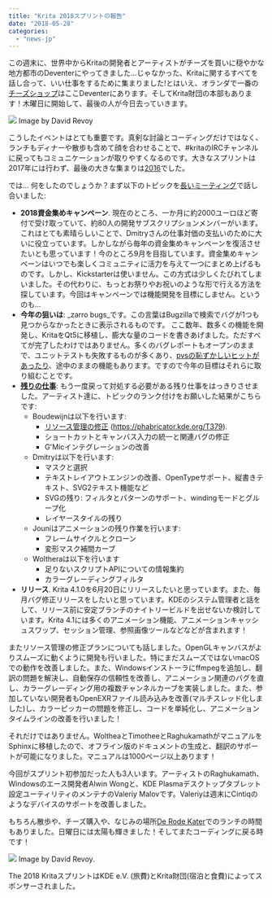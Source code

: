 ```yaml
---
title: "Krita 2018スプリントの報告"
date: "2018-05-28"
categories: 
  - "news-jp"
---
```


この週末に、世界中からKritaの開発者とアーティストがチーズを買いに穏やかな地方都市のDeventerにやってきました…じゃなかった、Kritaに関するすべてを話し合って、いい仕事をするために集まりました!とはいえ、オランダで一番の[チーズショップ](http://www.kaashandel-debrink.nl/)はここDeventerにあります。そしてKrita財団の本部もあります！木曜日に開始して、最後の人が今日去っていきます。

[![](/images/posts/2018/2018-05_Krita-sprint_Deventer-1024x345.jpg)](/images/posts/2018/2018-05_Krita-sprint_Deventer.jpg) Image by David Revoy

こうしたイベントはとても重要です。真剣な討論とコーディングだけではなく、ランチもディナーや散歩も含めて顔を合わせることで、#kritaのIRCチャンネルに戻ってもコミュニケーションが取りやすくなるのです。大きなスプリントは2017年には行わず、最後の大きな集まりは[2016](https://krita.org/en/item/2016-krita-sprint-day-1/)でした。

では... 何をしたのでしょうか？まず以下のトピックを[長いミーティング](https://files.kde.org/krita/krita_meeting_docs/Other%20Meetings/2018%20Krita%20Sprint%20Meeting.odt)で話し合いました:

- **2018資金集めキャンペーン**. 現在のところ、一か月に約2000ユーロほど寄付で受け取っていて、約80人の開発サブスクリプションメンバーがいます。これはとても素晴らしいことで、Dmitryさんの仕事対価の支払いのために大いに役立っています。しかしながら毎年の資金集めキャンペーンを復活させたいとも思っています！今のところ9月を目指しています。資金集めキャンペーンはいつでも楽しくコミュニティに活力を与えて一つにまとめ上げるものです。しかし、Kickstarterは使いません。この方式は少しくたびれてしまいました。その代わりに、もっとお祭りやお祝いのような形で行える方法を探しています。今回はキャンペーンでは機能開発を目標にしません。というのも...
- **今年の狙いは**: _zarro bugs_です。この言葉はBugzillaで検索でバグが1つも見つからなかったときに表示されるものです。 ここ数年、数多くの機能を開発し、KritaをQt5に移植し、膨大な量のコードを書きあげました。ただすべてが完了したわけではありません。多くのバグレポートもオープンのままで、ユニットテストも失敗するものが多くあり、[pvsの恥ずかしいヒットがあったり](https://www.viva64.com/en/b/0569/)、途中のままの機能もあります。ですので今年の目標はそれらに取り組むことです。
- [**残りの仕事**](https://phabricator.kde.org/T8758): もう一度戻って対処する必要がある残り仕事をはっきりさせました。アーティスト達に、トピックのランク付けをお願いした結果がこちらです:
    - Boudewijnは以下を行います:
        - [リソース管理の修正](https://phabricator.kde.org/T379) (https://phabricator.kde.org/T379).
        - ショートカットとキャンバス入力の統一と関連バグの修正
        - G'Micインテグレーションの改善
    - Dmitryは以下を行います:
        - マスクと選択
        - テキストレイアウトエンジンの改善、OpenTypeサポート、縦書きテキスト、SVG2テキスト機能など
        - SVGの残り: フィルタとパターンのサポート、windingモードとグループ化
        - レイヤースタイルの残り
    - Jouniはアニメーションの残り作業を行います:
        - フレームサイクルとクローン
        - 変形マスク補間カーブ
    - Woltheraは以下を行います
        - 足りないスクリプトAPIについての情報集約
        - カラーグレーディングフィルタ
- **リリース**. Krita 4.1.0を6月20日にリリースしたいと思っています。また、毎月バグ修正リリースをしたいと思っています。KDEのシステム管理者と話をして、リリース前に安定ブランチのナイトリービルドを出せないか検討しています。Krita 4.1には多くのアニメーション機能、アニメーションキャッシュスワップ、セッション管理、参照画像ツールなどなどが含まれます！

またリソース管理の修正プランについても話しました。OpenGLキャンバスがよりスムーズに動くように開発も行いました。特にまだスムーズではないmacOSでの動作を改善しました。また、Windowsインストーラにffmpegを追加し、翻訳の問題を解決し、自動保存の信頼性を改善し、アニメーション関連のバグを直し、カラーグレーディング用の複数チャンネルカーブを実装しました。また、参加していない開発者もOpenEXRファイル読み込みを改善(マルチスレッド化しました)し、カラーピッカーの問題を修正し、コードを単純化し、アニメーションタイムラインの改善を行いました！

それだけではありません。WoltheaとTimotheeとRaghukamathがマニュアルをSphinxに移植したので、オフライン版のドキュメントの生成と、翻訳のサポートが可能になりました。マニュアルは1000ページ以上あります！

今回がスプリント初参加だった人も3人います。アーティストのRaghukamath、Windowsのエース開発者Alwin Wongと、KDE Plasmaデスクトップタブレット設定ユーティリティのメンテナのValeriy Malovです。Valeriyは週末にCintiqのようなデバイスのサポートを改善しました。

もちろん散歩や、チーズ購入や、なじみの場所[De Rode Kater](http://www.derodekater.nu/)でのランチの時間もありました。日曜日には太陽も輝きました！そしてまたコーディングに戻る時です！

[![](/images/posts/2018/rode_kater-1024x529.jpg)](/images/posts/2018/rode_kater.jpg) Image by David Revoy.

The 2018 KritaスプリントはKDE e.V. (旅費)とKrita財団(宿泊と食費)によってスポンサーされました。
